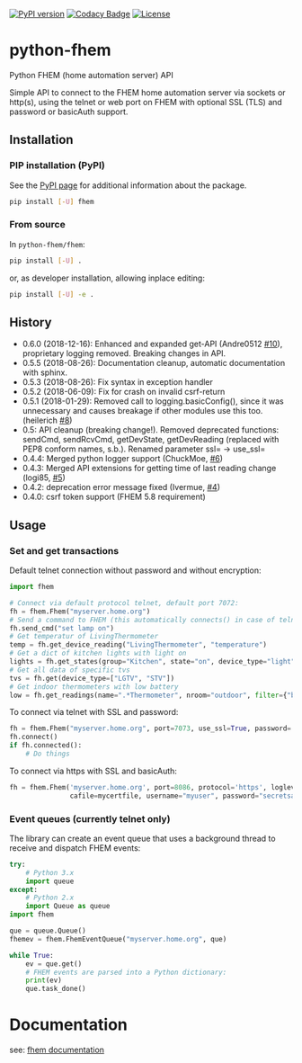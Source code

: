 [![PyPI version](https://badge.fury.io/py/fhem.svg)](https://badge.fury.io/py/fhem)
[![Codacy Badge](https://api.codacy.com/project/badge/Grade/116e9e988d934aaa9cfbfa5b8aef7f78)](https://www.codacy.com/app/dominik.schloesser/python-fhem?utm_source=github.com&amp;utm_medium=referral&amp;utm_content=domschl/python-fhem&amp;utm_campaign=Badge_Grade)
[![License](http://img.shields.io/badge/license-MIT-brightgreen.svg?style=flat)](LICENSE)

# python-fhem

Python FHEM (home automation server) API

Simple API to connect to the FHEM home automation server via sockets or http(s), using the telnet or web port on FHEM with optional SSL (TLS) and password or basicAuth support.

## Installation

### PIP installation (PyPI)

See the [PyPI page](https://pypi.python.org/pypi?:action=display&name=fhem) for additional information about the package.

```bash
pip install [-U] fhem
```

### From source

In ```python-fhem/fhem```:

```bash
pip install [-U] .
```

or, as developer installation, allowing inplace editing:

```bash
pip install [-U] -e .
```

## History

* 0.6.0 (2018-12-16): Enhanced and expanded get-API (Andre0512 [#10](https://github.com/domschl/python-fhem/pull/10)), proprietary logging removed. Breaking changes in API.
* 0.5.5 (2018-08-26): Documentation cleanup, automatic documentation with sphinx.
* 0.5.3 (2018-08-26): Fix syntax in exception handler
* 0.5.2 (2018-06-09): Fix for crash on invalid csrf-return
* 0.5.1 (2018-01-29): Removed call to logging.basicConfig(), since it was unnecessary and causes breakage if other modules use this too. (heilerich [#8](https://github.com/domschl/python-fhem/issues/8))
* 0.5: API cleanup (breaking change!). Removed deprecated functions: sendCmd, sendRcvCmd, getDevState, getDevReading (replaced with PEP8 conform names, s.b.). Renamed parameter ssl= -> use_ssl=
* 0.4.4: Merged python logger support (ChuckMoe, [#6](https://github.com/domschl/python-fhem/commit/25843d79986031cd654f87781f37d1266d0b116b))
* 0.4.3: Merged API extensions for getting time of last reading change (logi85, [#5](https://github.com/domschl/python-fhem/commit/11719b41b29a8c2c6192210e3848d9d8aedc5337))
* 0.4.2: deprecation error message fixed (Ivermue, [#4](https://github.com/domschl/python-fhem/commit/098cd774f2f714267645adbf2ee4556edf426229))
* 0.4.0: csrf token support (FHEM 5.8 requirement)

## Usage

### Set and get transactions

Default telnet connection without password and without encryption:

```python
import fhem

# Connect via default protocol telnet, default port 7072:
fh = fhem.Fhem("myserver.home.org")
# Send a command to FHEM (this automatically connects() in case of telnet)
fh.send_cmd("set lamp on")
# Get temperatur of LivingThermometer
temp = fh.get_device_reading("LivingThermometer", "temperature")
# Get a dict of kitchen lights with light on
lights = fh.get_states(group="Kitchen", state="on", device_type="light", value_only=True)
# Get all data of specific tvs
tvs = fh.get(device_type=["LGTV", "STV"])
# Get indoor thermometers with low battery
low = fh.get_readings(name=".*Thermometer", nroom="outdoor", filter={"battery!": "ok"})
```

To connect via telnet with SSL and password:

```python
fh = fhem.Fhem("myserver.home.org", port=7073, use_ssl=True, password='mysecret')
fh.connect()
if fh.connected():
    # Do things
```

To connect via https with SSL and basicAuth:

```python
fh = fhem.Fhem('myserver.home.org', port=8086, protocol='https', loglevel=3,
               cafile=mycertfile, username="myuser", password="secretsauce")
```

### Event queues (currently telnet only)

The library can create an event queue that uses a background thread to receive
and dispatch FHEM events:

```python
try:
    # Python 3.x
    import queue
except:
    # Python 2.x
    import Queue as queue
import fhem

que = queue.Queue()
fhemev = fhem.FhemEventQueue("myserver.home.org", que)

while True:
    ev = que.get()
    # FHEM events are parsed into a Python dictionary:
    print(ev)
    que.task_done()
```

# Documentation

see: [fhem documentation](https://domschl.github.io/python-fhem/index.html)
